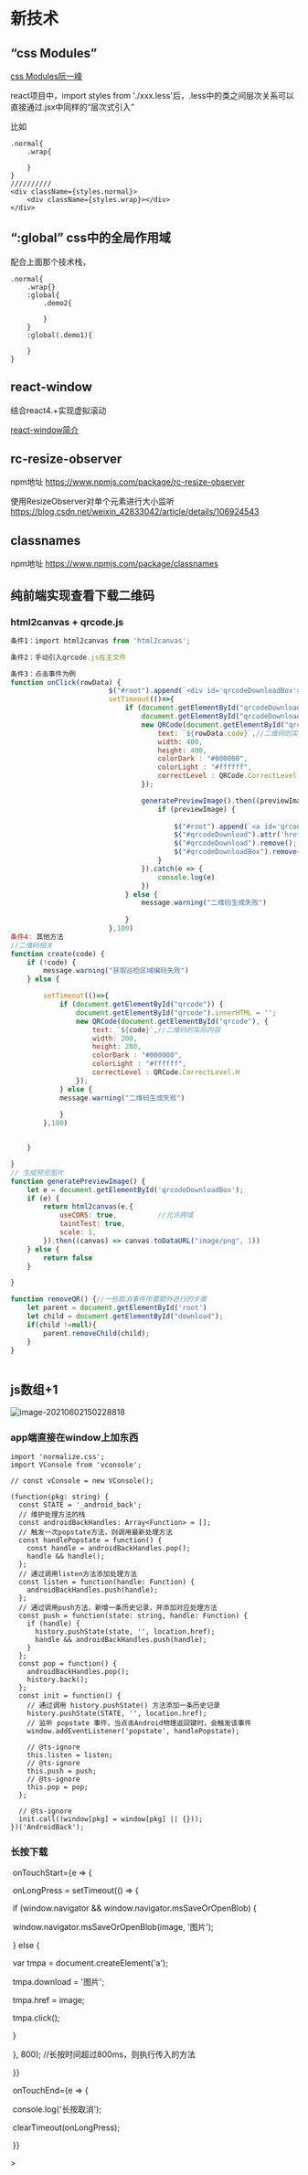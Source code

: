 # 新技术

## “css Modules”

[css Modules阮一峰](http://www.ruanyifeng.com/blog/2016/06/css_modules.html)

react项目中，import styles from './xxx.less'后，.less中的类之间层次关系可以直接通过.jsx中同样的“层次式引入”

比如

```
.normal{
	.wrap{
	
	}
}
//////////
<div className={styles.normal}>
	<div className={styles.wrap}></div>
</div>

```



## “:global”  css中的全局作用域

配合上面那个技术栈，

```
.normal{
	.wrap{}
	:global{
		.demo2{
		
		}
	}
	:global(.demo1){
	
	}
}
```

## react-window

结合react4.+实现虚拟滚动

[react-window简介](https://madewith.cn/255)





## rc-resize-observer

npm地址 https://www.npmjs.com/package/rc-resize-observer

使用ResizeObserver对单个元素进行大小监听 https://blog.csdn.net/weixin_42833042/article/details/106924543



## classnames

npm地址 https://www.npmjs.com/package/classnames





## 纯前端实现查看下载二维码

### html2canvas + qrcode.js

```js
条件1：import html2canvas from 'html2canvas';

条件2：手动引入qrcode.js在主文件

条件3：点击事件为例
function onClick(rowData) {
                        $("#root").append(`<div id='qrcodeDownloadBox'></div>`)
                        setTimeout(()=>{
                            if (document.getElementById("qrcodeDownloadBox")) {
                                document.getElementById("qrcodeDownloadBox").innerHTML = '';
                                new QRCode(document.getElementById("qrcodeDownloadBox"), {
                                    text: `${rowData.code}`,//二维码的实际内容
                                    width: 400,
                                    height: 400,
                                    colorDark : "#000000",
                                    colorLight : "#ffffff",
                                    correctLevel : QRCode.CorrectLevel.H
                                });

                                generatePreviewImage().then((previewImage)=>{
                                    if (previewImage) {
                                        
                                        $("#root").append(`<a id='qrcodeDownload' style='display: none;' download='${rowData.name}.jpg'></a>`)
                                        $("#qrcodeDownload").attr('href', previewImage).get(0).click();
                                        $("#qrcodeDownload").remove();
                                        $("#qrcodeDownloadBox").remove();
                                    }
                                }).catch(e => {
                                    console.log(e)
                                })
                            } else {
                                message.warning("二维码生成失败")
                                
                            }
                        },100)
条件4: 其他方法
//二维码相关
function create(code) {
    if (!code) {
        message.warning("获取巡检区域编码失败")
    } else {

        setTimeout(()=>{
            if (document.getElementById("qrcode")) {
                document.getElementById("qrcode").innerHTML = '';
                new QRCode(document.getElementById("qrcode"), {
                    text: `${code}`,//二维码的实际内容
                    width: 200,
                    height: 200,
                    colorDark : "#000000",
                    colorLight : "#ffffff",
                    correctLevel : QRCode.CorrectLevel.H
                });
            } else {
            message.warning("二维码生成失败")
                
            }
        },100)


    }

}
// 生成预览图片
function generatePreviewImage() {
    let e = document.getElementById('qrcodeDownloadBox');
    if (e) {
        return html2canvas(e,{
            useCORS: true,          //允许跨域
            taintTest: true,
            scale: 1,
        }).then((canvas) => canvas.toDataURL("image/png", 1))
    } else {
        return false
    }

}

function removeQR() {//一些取消事件所要额外进行的步骤
    let parent = document.getElementById('root')
    let child = document.getElementById("download");
    if(child !=null){
        parent.removeChild(child);
    }
}
                        
```



## js数组+1

![image-20210602150228818](C:\Users\DELL\AppData\Roaming\Typora\typora-user-images\image-20210602150228818.png)



### app端直接在window上加东西

```
import 'normalize.css';
import VConsole from 'vconsole';

// const vConsole = new VConsole();

(function(pkg: string) {
  const STATE = '_android_back';
  // 维护处理方法的栈
  const androidBackHandles: Array<Function> = [];
  // 触发一次popstate方法，则调用最新处理方法
  const handlePopstate = function() {
    const handle = androidBackHandles.pop();
    handle && handle();
  };
  // 通过调用listen方法添加处理方法
  const listen = function(handle: Function) {
    androidBackHandles.push(handle);
  };
  // 通过调用push方法，新增一条历史记录，并添加对应处理方法
  const push = function(state: string, handle: Function) {
    if (handle) {
      history.pushState(state, '', location.href);
      handle && androidBackHandles.push(handle);
    }
  };
  const pop = function() {
    androidBackHandles.pop();
    history.back();
  };
  const init = function() {
    // 通过调用 history.pushState() 方法添加一条历史记录
    history.pushState(STATE, '', location.href);
    // 监听 popstate 事件，当点击Android物理返回键时，会触发该事件
    window.addEventListener('popstate', handlePopstate);

    // @ts-ignore
    this.listen = listen;
    // @ts-ignore
    this.push = push;
    // @ts-ignore
    this.pop = pop;
  };

  // @ts-ignore
  init.call((window[pkg] = window[pkg] || {}));
})('AndroidBack');

```

### 长按下载

​    onTouchStart={e => {

​     onLongPress = setTimeout(() => {

​      if (window.navigator && window.navigator.msSaveOrOpenBlob) {

​       window.navigator.msSaveOrOpenBlob(image, '图片');

​      } else {

​       var tmpa = document.createElement('a');

​       tmpa.download = '图片';

​       tmpa.href = image;

​       tmpa.click();

​      }

​     }, 800); //长按时间超过800ms，则执行传入的方法

​    }}

​    onTouchEnd={e => {

​     console.log('长按取消');

​     clearTimeout(onLongPress);

​    }}

   \>
